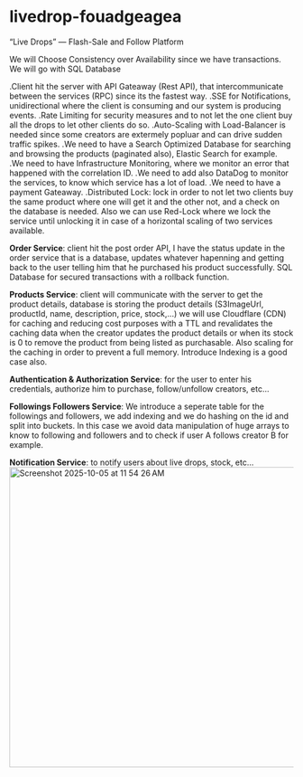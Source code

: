 # livedrop-fouadgeagea
“Live Drops” — Flash-Sale and Follow Platform

We will Choose Consistency over Availability since we have transactions. We will go with SQL Database

.Client hit the server with API Gateaway (Rest API), that intercommunicate between the services (RPC) since its the fastest way. 
.SSE for Notifications, unidirectional where the client is consuming and our system is producing events.
.Rate Limiting for security measures and to not let the one client buy all the drops to let other clients do so.
.Auto-Scaling with Load-Balancer is needed since some creators are extermely popluar and can drive sudden traffic spikes.
.We need to have a Search Optimized Database for searching and browsing the products (paginated also), Elastic Search for example.
.We need to have Infrastructure Monitoring, where we monitor an error that happened with the correlation ID.
.We need to add also DataDog to monitor the services, to know which service has a lot of load.
.We need to have a payment Gateaway.
.Distributed Lock: lock in order to not let two clients buy the same product where one will get it and the other not, and a check on the database is needed. Also we can use Red-Lock where we lock the service until unlocking it in case of a horizontal scaling of two services available.

**Order Service**: client hit the post order API, I have the status update in the order service that is a database, updates whatever hapenning and getting back to the user telling him that he purchased his product successfully. SQL Database for secured transactions with a rollback function.

**Products Service**: client will communicate with the server to get the product details, database is storing the product details (S3ImageUrl, productId, name, description, price, stock,...) we will use Cloudflare (CDN) for caching and reducing cost purposes with a TTL and revalidates the caching data when the creator updates the product details or when its stock is 0 to remove the product from being listed as purchasable. Also scaling for the caching in order to prevent a full memory. Introduce Indexing is a good case also.

**Authentication & Authorization Service**: for the user to enter his credentials, authorize him to purchase, follow/unfollow creators, etc... 

**Followings Followers Service**: We introduce a seperate table for the followings and followers, we add indexing and we do hashing on the id and split into buckets. In this case we avoid data manipulation of huge arrays to know to following and followers and to check if user A follows creator B for example.

**Notification Service**: to notify users about live drops, stock, etc...
<img width="979" height="531" alt="Screenshot 2025-10-05 at 11 54 26 AM" src="https://github.com/user-attachments/assets/1be94a7b-8a23-4d6e-a118-ee0dd242ac3d" />
